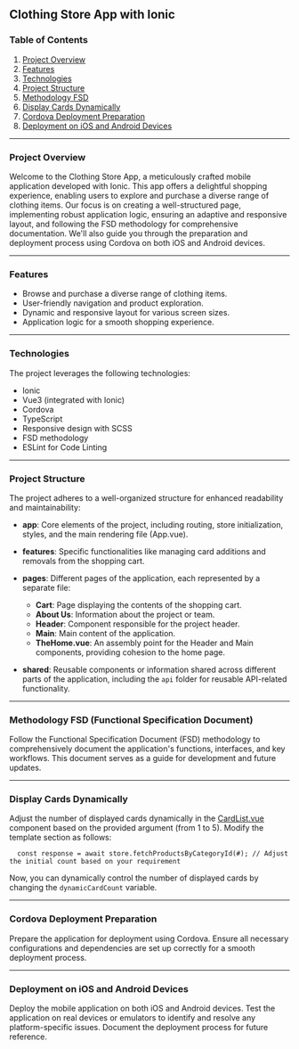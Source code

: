 ## Clothing Store App with Ionic

### Table of Contents

1. [Project Overview](#project-overview)
2. [Features](#features)
3. [Technologies](#technologies)
4. [Project Structure](#project-structure)
5. [Methodology FSD](#methodology-fsd-functional-specification-document)
6. [Display Cards Dynamically](#display-cards-dynamically)
7. [Cordova Deployment Preparation](#cordova-deployment-preparation)
8. [Deployment on iOS and Android Devices](#deployment-on-ios-and-android-devices)

---

### Project Overview

Welcome to the Clothing Store App, a meticulously crafted mobile application developed with Ionic. This app offers a delightful shopping experience, enabling users to explore and purchase a diverse range of clothing items. Our focus is on creating a well-structured page, implementing robust application logic, ensuring an adaptive and responsive layout, and following the FSD methodology for comprehensive documentation. We'll also guide you through the preparation and deployment process using Cordova on both iOS and Android devices.

---

### Features

- Browse and purchase a diverse range of clothing items.
- User-friendly navigation and product exploration.
- Dynamic and responsive layout for various screen sizes.
- Application logic for a smooth shopping experience.

---

### Technologies

The project leverages the following technologies:

- Ionic
- Vue3 (integrated with Ionic)
- Cordova
- TypeScript
- Responsive design with SCSS
- FSD methodology
- ESLint for Code Linting

---

### Project Structure

The project adheres to a well-organized structure for enhanced readability and maintainability:

- **app**: Core elements of the project, including routing, store initialization, styles, and the main rendering file (App.vue).
- **features**: Specific functionalities like managing card additions and removals from the shopping cart.

- **pages**: Different pages of the application, each represented by a separate file:

  - **Cart**: Page displaying the contents of the shopping cart.
  - **About Us**: Information about the project or team.
  - **Header**: Component responsible for the project header.
  - **Main**: Main content of the application.
  - **TheHome.vue**: An assembly point for the Header and Main components, providing cohesion to the home page.

- **shared**: Reusable components or information shared across different parts of the application, including the `api` folder for reusable API-related functionality.

---

### Methodology FSD (Functional Specification Document)

Follow the Functional Specification Document (FSD) methodology to comprehensively document the application's functions, interfaces, and key workflows. This document serves as a guide for development and future updates.

---

### Display Cards Dynamically

Adjust the number of displayed cards dynamically in the [CardList.vue](#) component based on the provided argument (from 1 to 5). Modify the template section as follows:

      const response = await store.fetchProductsByCategoryId(#); // Adjust the initial count based on your requirement

Now, you can dynamically control the number of displayed cards by changing the `dynamicCardCount` variable.

---

### Cordova Deployment Preparation

Prepare the application for deployment using Cordova. Ensure all necessary configurations and dependencies are set up correctly for a smooth deployment process.

---

### Deployment on iOS and Android Devices

Deploy the mobile application on both iOS and Android devices. Test the application on real devices or emulators to identify and resolve any platform-specific issues. Document the deployment process for future reference.
